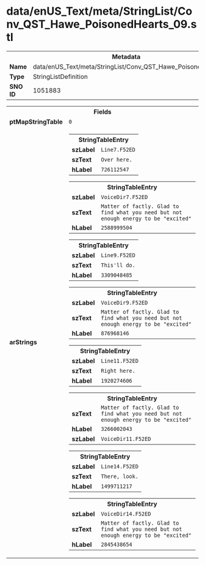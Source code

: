 <h1>data/enUS_Text/meta/StringList/Conv_QST_Hawe_PoisonedHearts_09.stl</h1><table><tr><th colspan="100%">Metadata</th></tr><tr><td><b>Name</b></td><td>data/enUS_Text/meta/StringList/Conv_QST_Hawe_PoisonedHearts_09.stl</td></tr><tr><td><b>Type</b></td><td>StringListDefinition</td></tr><tr><td><b>SNO ID</b></td><td>1051883</td></tr></table>

<table><tr><th colspan="100%">Fields</th></tr><tr><td><b>ptMapStringTable</b></td><td><code>0</code></td></tr><tr><td><b>arStrings</b></td><td><table><tr><th colspan="100%">StringTableEntry</th></tr><tr><td><b>szLabel</b></td><td><code>Line7.F52ED</code></td></tr><tr><td><b>szText</b></td><td><code>Over here.</code></td></tr><tr><td><b>hLabel</b></td><td><code>726112547</code></td></tr></table>


<table><tr><th colspan="100%">StringTableEntry</th></tr><tr><td><b>szLabel</b></td><td><code>VoiceDir7.F52ED</code></td></tr><tr><td><b>szText</b></td><td><code>Matter of factly. Glad to find what you need but not enough energy to be "excited"</code></td></tr><tr><td><b>hLabel</b></td><td><code>2588999504</code></td></tr></table>


<table><tr><th colspan="100%">StringTableEntry</th></tr><tr><td><b>szLabel</b></td><td><code>Line9.F52ED</code></td></tr><tr><td><b>szText</b></td><td><code>This'll do.</code></td></tr><tr><td><b>hLabel</b></td><td><code>3309048485</code></td></tr></table>


<table><tr><th colspan="100%">StringTableEntry</th></tr><tr><td><b>szLabel</b></td><td><code>VoiceDir9.F52ED</code></td></tr><tr><td><b>szText</b></td><td><code>Matter of factly. Glad to find what you need but not enough energy to be "excited"</code></td></tr><tr><td><b>hLabel</b></td><td><code>876968146</code></td></tr></table>


<table><tr><th colspan="100%">StringTableEntry</th></tr><tr><td><b>szLabel</b></td><td><code>Line11.F52ED</code></td></tr><tr><td><b>szText</b></td><td><code>Right here.</code></td></tr><tr><td><b>hLabel</b></td><td><code>1920274606</code></td></tr></table>


<table><tr><th colspan="100%">StringTableEntry</th></tr><tr><td><b>szText</b></td><td><code>Matter of factly. Glad to find what you need but not enough energy to be "excited"</code></td></tr><tr><td><b>hLabel</b></td><td><code>3266002043</code></td></tr><tr><td><b>szLabel</b></td><td><code>VoiceDir11.F52ED</code></td></tr></table>


<table><tr><th colspan="100%">StringTableEntry</th></tr><tr><td><b>szLabel</b></td><td><code>Line14.F52ED</code></td></tr><tr><td><b>szText</b></td><td><code>There, look.</code></td></tr><tr><td><b>hLabel</b></td><td><code>1499711217</code></td></tr></table>


<table><tr><th colspan="100%">StringTableEntry</th></tr><tr><td><b>szLabel</b></td><td><code>VoiceDir14.F52ED</code></td></tr><tr><td><b>szText</b></td><td><code>Matter of factly. Glad to find what you need but not enough energy to be "excited"</code></td></tr><tr><td><b>hLabel</b></td><td><code>2845438654</code></td></tr></table>


</td></tr></table>

